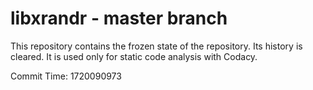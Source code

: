 # libxrandr - master branch

This repository contains the frozen state of the repository.
Its history is cleared. It is used only for static code
analysis with Codacy.

Commit Time: 1720090973